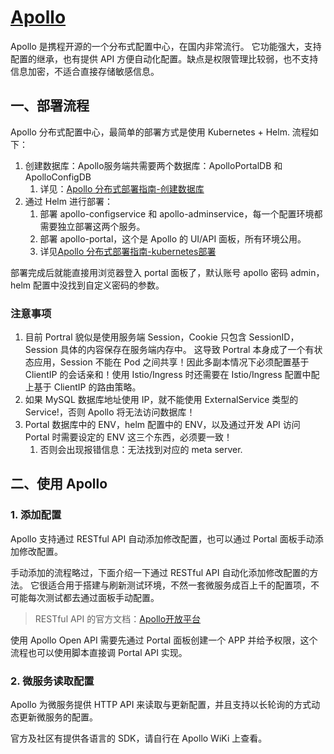 # [Apollo](https://github.com/ctripcorp/apollo)

Apollo 是携程开源的一个分布式配置中心，在国内非常流行。
它功能强大，支持配置的继承，也有提供 API 方便自动化配置。缺点是权限管理比较弱，也不支持信息加密，不适合直接存储敏感信息。


## 一、部署流程

Apollo 分布式配置中心，最简单的部署方式是使用 Kubernetes + Helm.
流程如下：

1. 创建数据库：Apollo服务端共需要两个数据库：ApolloPortalDB 和 ApolloConfigDB
   1. 详见：[Apollo 分布式部署指南-创建数据库](https://github.com/ctripcorp/apollo/wiki/%E5%88%86%E5%B8%83%E5%BC%8F%E9%83%A8%E7%BD%B2%E6%8C%87%E5%8D%97#21-%E5%88%9B%E5%BB%BA%E6%95%B0%E6%8D%AE%E5%BA%93)
2. 通过 Helm 进行部署：
   1. 部署 apollo-configservice 和 apollo-adminservice，每一个配置环境都需要独立部署这两个服务。
   2. 部署 apollo-portal，这个是 Apollo 的 UI/API 面板，所有环境公用。
   3. 详见[Apollo 分布式部署指南-kubernetes部署](https://github.com/ctripcorp/apollo/wiki/%E5%88%86%E5%B8%83%E5%BC%8F%E9%83%A8%E7%BD%B2%E6%8C%87%E5%8D%97#24-kubernetes%E9%83%A8%E7%BD%B2)

部署完成后就能直接用浏览器登入 portal 面板了，默认账号 apollo 密码 admin，helm 配置中没找到自定义密码的参数。

### 注意事项

1. 目前 Portral 貌似是使用服务端 Session，Cookie 只包含 SessionID，Session 具体的内容保存在服务端内存中。
   这导致 Portral 本身成了一个有状态应用，Session 不能在 Pod 之间共享！因此多副本情况下必须配置基于 ClientIP 的会话亲和！使用 Istio/Ingress 时还需要在 Istio/Ingress 配置中配上基于 ClientIP 的路由策略。
1. 如果 MySQL 数据库地址使用 IP，就不能使用 ExternalService 类型的 Service!，否则 Apollo 将无法访问数据库！
1. Portal 数据库中的 ENV，helm 配置中的 ENV，以及通过开发 API 访问 Portal 时需要设定的 ENV 这三个东西，必须要一致！
   1. 否则会出现报错信息：无法找到对应的 meta server.

## 二、使用 Apollo

### 1. 添加配置

Apollo 支持通过 RESTful API 自动添加修改配置，也可以通过 Portal 面板手动添加修改配置。

手动添加的流程略过，下面介绍一下通过 RESTful API 自动化添加修改配置的方法。
它很适合用于搭建与刷新测试环境，不然一套微服务成百上千的配置项，不可能每次测试都去通过面板手动配置。

>RESTful API 的官方文档：[Apollo开放平台](https://github.com/ctripcorp/apollo/wiki/Apollo%E5%BC%80%E6%94%BE%E5%B9%B3%E5%8F%B0)

使用 Apollo Open API 需要先通过 Portal 面板创建一个 APP 并给予权限，这个流程也可以使用脚本直接调 Portal API 实现。


### 2. 微服务读取配置 

Apollo 为微服务提供 HTTP API 来读取与更新配置，并且支持以长轮询的方式动态更新微服务的配置。

官方及社区有提供各语言的 SDK，请自行在 Apollo WiKi 上查看。
